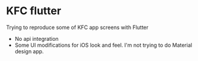 # KFC flutter

Trying to reproduce some of KFC app screens with Flutter

- No api integration
- Some UI modifications for iOS look and feel. I'm not trying to do Material design app.
